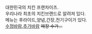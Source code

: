 대한민국의 치킨 프랜차이즈.  
우리나라 최초의 치킨브랜드로 알려져 있다.  
메뉴는 후라이드,양념,간장,전기구이가 있다.  
[수정바람](%EC%88%98%EC%A0%95%EB%B0%94%EB%9E%8C.md),[추가바람](%EC%B6%94%EA%B0%80%EB%B0%94%EB%9E%8C.md) <del>매장 수가...</del>

